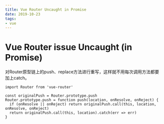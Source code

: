 ```yaml
---
title: Vue Router Uncaught in Promise  
date: 2019-10-23
tags:
- vue 
---
```


# Vue Router issue Uncaught (in Promise)
对Router原型链上的push、replace方法进行重写，这样就不用每次调用方法都要加上catch。

```
import Router from 'vue-router'
 
const originalPush = Router.prototype.push
Router.prototype.push = function push(location, onResolve, onReject) {
  if (onResolve || onReject) return originalPush.call(this, location, onResolve, onReject)
  return originalPush.call(this, location).catch(err => err)
}
```


